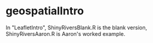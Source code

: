 # geospatialIntro

In "LeafletIntro", ShinyRiversBlank.R is the blank version, ShinyRiversAaron.R is Aaron's worked example.
